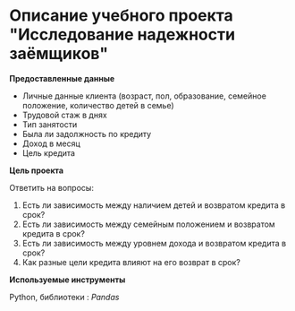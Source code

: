 # Описание учебного проекта "Исследование надежности заёмщиков"

**Предоставленные данные**

- Личные данные клиента (возраст, пол, образование, семейное положение, количество детей в семье)
- Трудовой стаж в днях
- Тип занятости
- Была ли задолжность по кредиту
- Доход в месяц
- Цель кредита

**Цель проекта**

Ответить на вопросы:

1. Есть ли зависимость между наличием детей и возвратом кредита в срок?
2. Есть ли зависимость между семейным положением и возвратом кредита в срок?
3. Есть ли зависимость между уровнем дохода и возвратом кредита в срок?
4. Как разные цели кредита влияют на его возврат в срок?

**Используемые инструменты**

Python, библиотеки : *Pandas*
